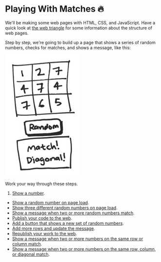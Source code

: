 # Playing With Matches :fire:

We'll be making some web pages with HTML, CSS, and JavaScript. Have a quick look at [the web triangle](./web-triangle.md) for some information about the structure of web pages.

Step by step, we're going to build up a page that shows a series of random numbers, checks for matches, and shows a message, like this:

![matches](./img/matches.jpg)

Work your way through these steps.

1. [Show a number](./show-a-number.md).
* [Show a random number on page load](./show-a-random-number-on-page-load.md).
* [Show three different random numbers on page load](./show-three-different-random-numbers-on-page-load.md).
* [Show a message when two or more random numbers match](show-a-message-when-two-or-more-random-numbers-match.md).
* [Publish your code to the web](./publish-your-code-to-the-web.md).
* [Add a button that shows a new set of random numbers](add-a-button-that-shows-a-new-set-of-random-numbers.md).
* [Add more rows and update the message](add-more-rows-and-update-the-message.md).
* [Republish your work to the web](./republish-your-work-to-the-web.md).
* [Show a message when two or more numbers on the same row or column match](show-a-message-when-two-or-more-numbers-on-the-same-row-or-column-match.md).
* [Show a message when two or more numbers on the same row, column, or diagonal match](show-a-message-when-two-or-more-numbers-on-the-same-row-column-or-diagonal-match.md).
